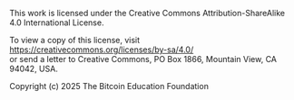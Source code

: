 This work is licensed under the Creative Commons Attribution-ShareAlike 4.0 International License.

To view a copy of this license, visit https://creativecommons.org/licenses/by-sa/4.0/  
or send a letter to Creative Commons, PO Box 1866, Mountain View, CA 94042, USA.

Copyright (c) 2025 The Bitcoin Education Foundation
